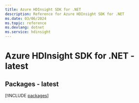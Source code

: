 ```yaml
---
title: Azure HDInsight SDK for .NET
description: Reference for Azure HDInsight SDK for .NET
ms.date: 03/06/2024
ms.topic: reference
ms.devlang: dotnet
ms.service: hdinsight
---
```

# Azure HDInsight SDK for .NET - latest
## Packages - latest
[!INCLUDE [packages](hdinsight-index.md)]